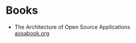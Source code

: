 Books
=====

  * The Architecture of Open Source Applications  
    [aosabook.org](http://www.aosabook.org/en/index.html)
